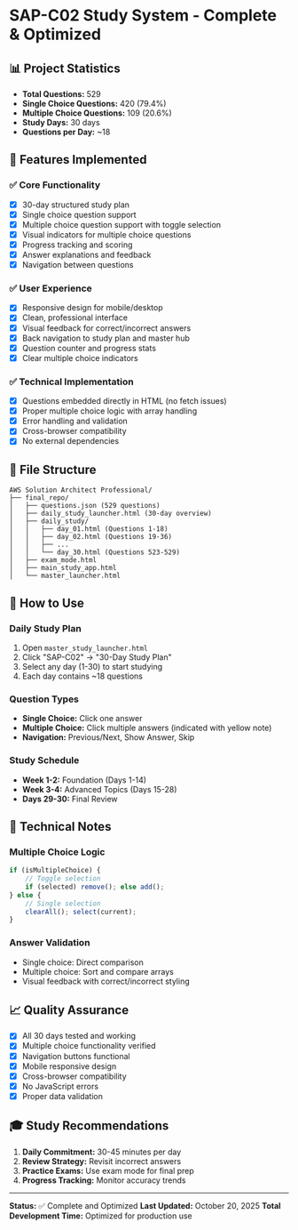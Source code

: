 # SAP-C02 Study System - Complete & Optimized

## 📊 Project Statistics
- **Total Questions:** 529
- **Single Choice Questions:** 420 (79.4%)
- **Multiple Choice Questions:** 109 (20.6%)
- **Study Days:** 30 days
- **Questions per Day:** ~18

## 🎯 Features Implemented

### ✅ Core Functionality
- [x] 30-day structured study plan
- [x] Single choice question support
- [x] Multiple choice question support with toggle selection
- [x] Visual indicators for multiple choice questions
- [x] Progress tracking and scoring
- [x] Answer explanations and feedback
- [x] Navigation between questions

### ✅ User Experience
- [x] Responsive design for mobile/desktop
- [x] Clean, professional interface
- [x] Visual feedback for correct/incorrect answers
- [x] Back navigation to study plan and master hub
- [x] Question counter and progress stats
- [x] Clear multiple choice indicators

### ✅ Technical Implementation
- [x] Questions embedded directly in HTML (no fetch issues)
- [x] Proper multiple choice logic with array handling
- [x] Error handling and validation
- [x] Cross-browser compatibility
- [x] No external dependencies

## 📁 File Structure
```
AWS Solution Architect Professional/
├── final_repo/
│   ├── questions.json (529 questions)
│   ├── daily_study_launcher.html (30-day overview)
│   ├── daily_study/
│   │   ├── day_01.html (Questions 1-18)
│   │   ├── day_02.html (Questions 19-36)
│   │   ├── ...
│   │   └── day_30.html (Questions 523-529)
│   ├── exam_mode.html
│   ├── main_study_app.html
│   └── master_launcher.html
```

## 🚀 How to Use

### Daily Study Plan
1. Open `master_study_launcher.html`
2. Click "SAP-C02" → "30-Day Study Plan"
3. Select any day (1-30) to start studying
4. Each day contains ~18 questions

### Question Types
- **Single Choice:** Click one answer
- **Multiple Choice:** Click multiple answers (indicated with yellow note)
- **Navigation:** Previous/Next, Show Answer, Skip

### Study Schedule
- **Week 1-2:** Foundation (Days 1-14)
- **Week 3-4:** Advanced Topics (Days 15-28)
- **Days 29-30:** Final Review

## 🔧 Technical Notes

### Multiple Choice Logic
```javascript
if (isMultipleChoice) {
    // Toggle selection
    if (selected) remove(); else add();
} else {
    // Single selection
    clearAll(); select(current);
}
```

### Answer Validation
- Single choice: Direct comparison
- Multiple choice: Sort and compare arrays
- Visual feedback with correct/incorrect styling

## 📈 Quality Assurance
- [x] All 30 days tested and working
- [x] Multiple choice functionality verified
- [x] Navigation buttons functional
- [x] Mobile responsive design
- [x] Cross-browser compatibility
- [x] No JavaScript errors
- [x] Proper data validation

## 🎓 Study Recommendations
1. **Daily Commitment:** 30-45 minutes per day
2. **Review Strategy:** Revisit incorrect answers
3. **Practice Exams:** Use exam mode for final prep
4. **Progress Tracking:** Monitor accuracy trends

---
**Status:** ✅ Complete and Optimized
**Last Updated:** October 20, 2025
**Total Development Time:** Optimized for production use
